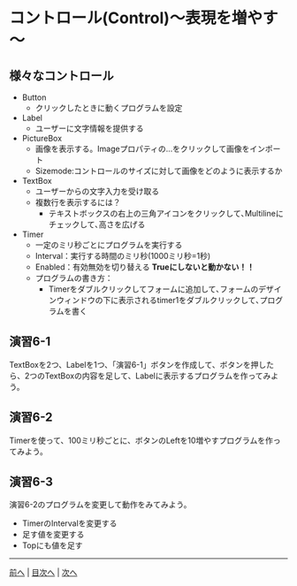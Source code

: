# コントロール(Control)～表現を増やす～

## 様々なコントロール
- Button
  - クリックしたときに動くプログラムを設定
- Label
  - ユーザーに文字情報を提供する
- PictureBox
  - 画像を表示する。Imageプロパティの...をクリックして画像をインポート
  - Sizemode:コントロールのサイズに対して画像をどのように表示するか
- TextBox
  - ユーザーからの文字入力を受け取る
  - 複数行を表示するには？
    - テキストボックスの右上の三角アイコンをクリックして､Multilineにチェックして､高さを広げる
- Timer
  - 一定のミリ秒ごとにプログラムを実行する
  - Interval：実行する時間のミリ秒(1000ミリ秒=1秒)
  - Enabled：有効無効を切り替える **Trueにしないと動かない！！**
  - プログラムの書き方：
    - Timerをダブルクリックしてフォームに追加して､フォームのデザインウィンドウの下に表示されるtimer1をダブルクリックして､プログラムを書く

## 演習6-1
TextBoxを2つ、Labelを1つ、「演習6-1」ボタンを作成して、ボタンを押したら、2つのTextBoxの内容を足して、Labelに表示するプログラムを作ってみよう。

## 演習6-2
Timerを使って、100ミリ秒ごとに、ボタンのLeftを10増やすプログラムを作ってみよう。

## 演習6-3
演習6-2のプログラムを変更して動作をみてみよう。

- TimerのIntervalを変更する
- 足す値を変更する
- Topにも値を足す

---

[前へ](05.md) | [目次へ](README.md#%E7%9B%AE%E6%AC%A1) | [次へ](07.md)
